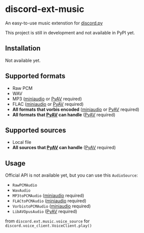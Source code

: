 # discord-ext-music

An easy-to-use music extenstion for [discord.py](https://github.com/Rapptz/discord.py)

This project is still in development and not available in PyPI yet.

## Installation

Not available yet.

## Supported formats

- Raw PCM
- WAV
- MP3 ([miniaudio](https://github.com/irmen/pyminiaudio) or [PyAV](https://github.com/PyAV-Org/PyAV) required)
- FLAC ([miniaudio](https://github.com/irmen/pyminiaudio) or [PyAV](https://github.com/PyAV-Org/PyAV) required)
- **All formats that vorbis encoded** ([miniaudio](https://github.com/irmen/pyminiaudio) or [PyAV](https://github.com/PyAV-Org/PyAV) required)
- **All formats that [PyAV](https://github.com/PyAV-Org/PyAV) can handle** ([PyAV](https://github.com/PyAV-Org/PyAV) required)

## Supported sources

- Local file
- **All sources that [PyAV](https://github.com/PyAV-Org/PyAV) can handle** ([PyAV](https://github.com/PyAV-Org/PyAV) required)

## Usage

Official API is not available yet, but you can use this `AudioSource`:
- `RawPCMAudio`
- `WavAudio`
- `MP3toPCMAudio` ([miniaudio](https://github.com/irmen/pyminiaudio) required)
- `FLACtoPCMAudio` ([miniaudio](https://github.com/irmen/pyminiaudio) required)
- `VorbistoPCMAudio` ([miniaudio](https://github.com/irmen/pyminiaudio) required)
- `LibAVOpusAudio` ([PyAV](https://github.com/PyAV-Org/PyAV) required)

from `discord.ext.music.voice_source` for `discord.voice_client.VoiceClient.play()`
